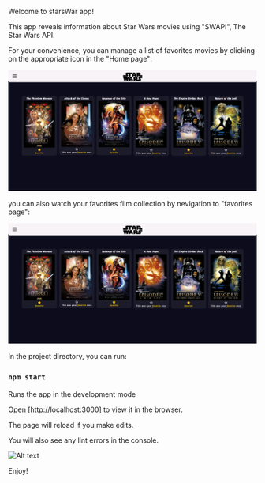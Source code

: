 Welcome to starsWar app!

This app reveals information about Star Wars movies using "SWAPI", The Star Wars API.

For your convenience, you can manage a list of favorites movies by clicking on the appropriate icon in the "Home page":

![Alt text](./readMeImgs/homepage.png?raw=true "Optional Title")

you can also watch your favorites film collection by nevigation to "favorites page":

![Alt text](./readMeImgs/homepage.png?raw=true "Optional Title")


In the project directory, you can run:

### `npm start`

Runs the app in the development mode

Open [http://localhost:3000] to view it in the browser.

The page will reload if you make edits.

You will also see any lint errors in the console.

![Alt text](./readMeImgs/yoda.gif?raw=true "Optional Title")

Enjoy!


